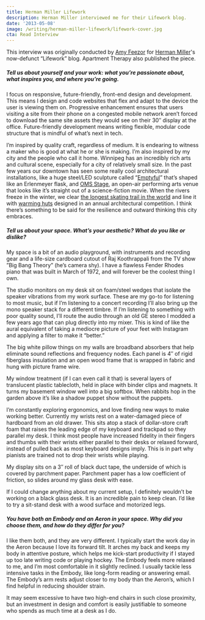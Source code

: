 ```yaml
---
title: Herman Miller Lifework
description: Herman Miller interviewed me for their Lifework blog.
date: '2013-05-08'
image: /writing/herman-miller-lifework/lifework-cover.jpg
cta: Read Interview
---
```


<Note>

This interview was originally conducted by [Amy Feezor](https://twitter.com/amyfeezor) for [Herman Miller](https://hermanmiller.com)'s now-defunct &ldquo;Lifework&rdquo; blog. Apartment Therapy also published the piece.

</Note>

<PostImage src="writing/herman-miller-lifework/lifework-wide_3.jpg" size="large" />

##### Tell us about yourself and your work: what you’re passionate about, what inspires you, and where you’re going.

I focus on responsive, future-friendly, front-end design and development. This means I design and code websites that flex and adapt to the device the user is viewing them on. Progressive enhancement ensures that users visiting a site from their phone on a congested mobile network aren’t forced to download the same site assets they would see on their 30″ display at the office. Future-friendly development means writing flexible, modular code structure that is mindful of what’s next in tech.

I’m inspired by quality craft, regardless of medium. It is endearing to witness a maker who is good at what he or she is making. I’m also inspired by my city and the people who call it home. Winnipeg has an incredibly rich arts and cultural scene, especially for a city of relatively small size. In the past few years our downtown has seen some really cool architectural installations, like a huge steel/LED sculpture called “[Emptyful](https://www.winnipegarchitecture.ca/emptyful/)” that’s shaped like an Erlenmeyer flask, and [OMS Stage](https://architizer.com/projects/oms-stage/), an open-air performing arts venue that looks like it’s straight out of a science-fiction movie. When the rivers freeze in the winter, we clear [the longest skating trail in the world](https://www.youtube.com/watch?v=abVtRF5BdxA&feature=emb_title) and line it with [warming huts](http://www.warminghuts.com/) designed in an annual architectural competition. I think there’s something to be said for the resilience and outward thinking this city embraces.

<PostImage src="writing/herman-miller-lifework/lifework-wide_1.jpg" size="large" />

##### Tell us about your space. What’s your aesthetic? What do you like or dislike?

My space is a bit of an audio playground, with instruments and recording gear and a life-size cardboard cutout of Raj Koothrappali from the TV show ”Big Bang Theory” (he’s camera shy). I have a flawless Fender Rhodes piano that was built in March of 1972, and will forever be the coolest thing I own.

The studio monitors on my desk sit on foam/steel wedges that isolate the speaker vibrations from my work surface. These are my go-to for listening to most music, but if I’m listening to a concert recording I’ll also bring up the mono speaker stack for a different timbre. If I’m listening to something with poor quality sound, I’ll route the audio through an old GE stereo I modded a few years ago that can plug directly into my mixer. This is kind of like the aural equivalent of taking a mediocre picture of your feet with Instagram and applying a filter to make it “better.”

The big white pillow things on my walls are broadband absorbers that help eliminate sound reflections and frequency nodes. Each panel is 4″ of rigid fiberglass insulation and an open wood frame that is wrapped in fabric and hung with picture frame wire.

My window treatment (if I can even call it that) is several layers of translucent plastic tablecloth, held in place with binder clips and magnets. It turns my basement window well into a big softbox. When rabbits hop in the garden above it’s like a shadow puppet show without the puppets.

<PostImage src="writing/herman-miller-lifework/lifework-support_2.jpg" size="large" />

I’m constantly exploring ergonomics, and love finding new ways to make working better. Currently my wrists rest on a water-damaged piece of hardboard from an old drawer. This sits atop a stack of dollar-store craft foam that raises the leading edge of my keyboard and trackpad so they parallel my desk. I think most people have increased fidelity in their fingers and thumbs with their wrists either parallel to their desks or relaxed forward, instead of pulled back as most keyboard designs imply. This is in part why pianists are trained not to drop their wrists while playing.

My display sits on a 3″ roll of black duct tape, the underside of which is covered by parchment paper. Parchment paper has a low coefficient of friction, so slides around my glass desk with ease.

<PostImage src="writing/herman-miller-lifework/lifework-support_3.jpg" size="large" />

If I could change anything about my current setup, I definitely wouldn’t be working on a black glass desk. It is an incredible pain to keep clean. I’d like to try a sit-stand desk with a wood surface and motorized legs.

##### You have both an Embody and an Aeron in your space. Why did you choose them, and how do they differ for you?

I like them both, and they are very different. I typically start the work day in the Aeron because I love its forward tilt. It arches my back and keeps my body in attentive posture, which helps me kick-start productivity if I stayed up too late writing code or playing hockey. The Embody feels more relaxed to me, and I’m most comfortable in it slightly reclined. I usually tackle less intensive tasks in the Embody, like long-form reading or answering email. The Embody’s arm rests adjust closer to my body than the Aeron’s, which I find helpful in reducing shoulder strain.

It may seem excessive to have two high-end chairs in such close proximity, but an investment in design and comfort is easily justifiable to someone who spends as much time at a desk as I do.

<PostImage src="writing/herman-miller-lifework/lifework-wide_2.jpg" size="large" />

<PostImage src="writing/herman-miller-lifework/lifework-support_1.jpg" size="large" />
